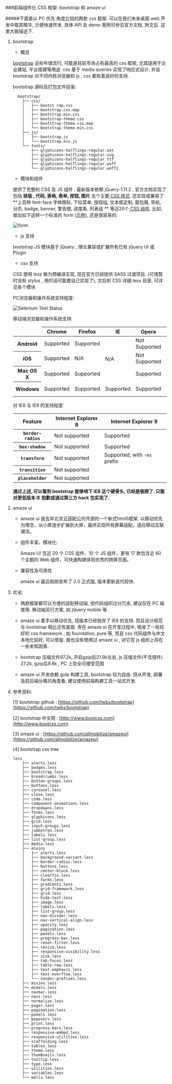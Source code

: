 ###前端组件化 CSS 框架: bootstrap 和 amaze ui

#####下面是以 PC 优先 角度比较的两款 css 框架. 可以在我们未来桌面 web 开发中取其精华, 方便快速开发. 具体 API 及 demo 案例可参见官方文档, 附文后. 这里大致描述下.

1.	bootstrap

	-	概览

	[bootstrap](http://getbootstrap.com/) 近些年很流行, 可能是目前市场占有最高的 css 框架, 尤其适用于企业建站, 平台搭建等用途. css 基于 media queries 实现了响应式设计, 并且 bootstrap 对不同内核浏览器和 js , css 都有着良好的支持.

	bootstrap 源码及打包文件目录:

	```
	  bootstrap/
	    ├── css/
	    │   ├── bootst rap.css
	    │   ├── bootstrap.css.map
	    │   ├── bootstrap.min.css
	    │   ├── bootstrap-theme.css
	    │   ├── bootstrap-theme.css.map
	    │   └── bootstrap-theme.min.css
	    ├── js/
	    │   ├── bootstrap.js
	    │   └── bootstrap.min.js
	    └── fonts/
	        ├── glyphicons-halflings-regular.eot
	        ├── glyphicons-halflings-regular.svg
	        ├── glyphicons-halflings-regular.ttf
	        ├── glyphicons-halflings-regular.woff
	        └── glyphicons-halflings-regular.woff2
	```

	-	模块和组件

	提供了完整的 CSS 及 JS 组件 , 最新版本依赖 jQuery-1.11.2 , 官方文档实现了包括 **排版 , 代码, 表格, 表单, 按钮, 图片** 五个主要[ CSS 样式](http://getbootstrap.com/css/). 还实现或兼容了**上百种 font-face 字体图标, 下拉菜单, 按钮组, 文本框定制, 面包屑, 导航, 分页, badge, banner, 警告框, 进度条, 列表组 ** 等近20个[ CSS 组件](http://getbootstrap.com/components/). 比如, 做出如下这样一个标准的 form ([示例](http://docs.javapk.net/jqm/demo/4.html)), 还是很容易的:

	![form](http://pic.yupoo.com/lamentchina_v/EoQEgviO/15fN9Z.jpg)

	-	js 支持

	bootstrap JS 模块基于 jQuery , 理论兼容或扩展所有已有 jQuery UI 或 Plugin

	-	css 支持

	CSS 使用 less 做为预编译实现, 现在官方已经提供 SASS 过渡项目. (可惜暂时没有 stylus , 用的话可能要自己实现了), 文后附 CSS 详细 less 目录, 可详见各个模块

	PC浏览器和操作系统支持程度:

	![Selenium Test Status](http://pic.yupoo.com/lamentchina_v/EoHr14zF/zYvlq.jpg)

	移动端浏览器和操作系统支持:

	<table class="table table-bordered table-striped"> <thead> <tr> <td></td> <th>Chrome</th> <th>Firefox</th> <th>IE</th> <th>Opera</th> <th>Safari</th> </tr> </thead> <tbody> <tr> <th>Android</th> <td class="text-success"><span class="glyphicon glyphicon-ok" aria-hidden="true"></span> Supported</td> <td class="text-success"><span class="glyphicon glyphicon-ok" aria-hidden="true"></span> Supported</td> <td class="text-muted" rowspan="3" style="vertical-align: middle;">N/A</td> <td class="text-danger"><span class="glyphicon glyphicon-remove" aria-hidden="true"></span> Not Supported</td> <td class="text-muted">N/A</td> </tr> <tr> <th scope="row">iOS</th> <td class="text-success"><span class="glyphicon glyphicon-ok" aria-hidden="true"></span> Supported</td> <td class="text-muted">N/A</td> <td class="text-danger"><span class="glyphicon glyphicon-remove" aria-hidden="true"></span> Not Supported</td> <td class="text-success"><span class="glyphicon glyphicon-ok" aria-hidden="true"></span> Supported</td> </tr> <tr> <th scope="row">Mac OS X</th> <td class="text-success"><span class="glyphicon glyphicon-ok" aria-hidden="true"></span> Supported</td> <td class="text-success"><span class="glyphicon glyphicon-ok" aria-hidden="true"></span> Supported</td> <td class="text-success"><span class="glyphicon glyphicon-ok" aria-hidden="true"></span> Supported</td> <td class="text-success"><span class="glyphicon glyphicon-ok" aria-hidden="true"></span> Supported</td> </tr> <tr> <th scope="row">Windows</th> <td class="text-success"><span class="glyphicon glyphicon-ok" aria-hidden="true"></span> Supported</td> <td class="text-success"><span class="glyphicon glyphicon-ok" aria-hidden="true"></span> Supported</td> <td class="text-success"><span class="glyphicon glyphicon-ok" aria-hidden="true"></span> Supported</td> <td class="text-success"><span class="glyphicon glyphicon-ok" aria-hidden="true"></span> Supported</td> <td class="text-danger"><span class="glyphicon glyphicon-remove" aria-hidden="true"></span> Not Supported</td> </tr> </tbody> </table>

	对 IE8 与 IE9 的支持程度:

	<table class="table table-bordered table-striped"> <thead> <tr> <th class="col-xs-4">Feature</th> <th class="col-xs-4">Internet Explorer 8</th> <th class="col-xs-4">Internet Explorer 9</th> </tr> </thead> <tbody> <tr> <th scope="row"><code>border-radius</code></th> <td class="text-danger"><span class="glyphicon glyphicon-remove" aria-hidden="true"></span> Not supported</td> <td class="text-success"><span class="glyphicon glyphicon-ok" aria-hidden="true"></span> Supported</td> </tr> <tr> <th scope="row"><code>box-shadow</code></th> <td class="text-danger"><span class="glyphicon glyphicon-remove" aria-hidden="true"></span> Not supported</td> <td class="text-success"><span class="glyphicon glyphicon-ok" aria-hidden="true"></span> Supported</td> </tr> <tr> <th scope="row"><code>transform</code></th> <td class="text-danger"><span class="glyphicon glyphicon-remove" aria-hidden="true"></span> Not supported</td> <td class="text-success"><span class="glyphicon glyphicon-ok" aria-hidden="true"></span> Supported, with <code>-ms</code> prefix</td> </tr> <tr> <th scope="row"><code>transition</code></th> <td colspan="2" class="text-danger"><span class="glyphicon glyphicon-remove" aria-hidden="true"></span> Not supported</td> </tr> <tr> <th scope="row"><code>placeholder</code></th> <td colspan="2" class="text-danger"><span class="glyphicon glyphicon-remove" aria-hidden="true"></span> Not supported</td> </tr> </tbody> </table>

	**通过上述, 可以看到 bootstrap 能够啃下 IE8 这个硬骨头, 已经是极限了. 只能对更低版本 IE 抱歉或通过第三方 hack 包实现了.**

2.	amaze ui

	-	amaze ui 是去年北京云适配公司开源的一个新式html5框架. 以移动优先为理念，从小屏逐步扩展到大屏，最终实现所有屏幕适配，适应移动互联潮流。

	-	组件丰富，模块化:

		Amaze UI 含近 20 个 CSS 组件、10 个 JS 组件，更有 17 款包含近 60 个主题的 Web 组件，可快速构建体验优秀的跨屏页面。

	-	兼容性及可用性

		amaze ui 最近刚刚发布了 2.0 正式版, 版本更新迭代较快.

3.	优劣:

	-	两款框架都可以方便的适配移动端, 但代码组织过分冗余, 建议仅在 PC 端使用. 移动端另行方案, 如 jQuery mobile 等.

	-	amaze ui 着手以移动优先, 现版本已经抛弃了 IE8 的支持. 而且设计规范与 bootstrap 相比还有差距. 贵在 amaze ui 在开发过程中, 吸收了一些较好的 css framework , 如 foundation, pure 等, 而且 css 代码组件与中文本地化较好, 可以借鉴. 我也没有使用过 amaze ui , 对它在 js 组织上存在一些未知因素.

	-	bootstrap 压缩文件97.2k, 开启gzip后21.9k左右, js 压缩文件(不含插件) 27.2k, gzip后8.8k , PC 上完全可接受范围

	-	amaze ui 开发依赖 gulp 构建工具, bootstrap 较为自由. 但从开发, 部署及前后端分离的角度看, 建议使用前端构建工具一站式开发.

4.	参考资料:

	[1] bootstrap github : [https://github.com/twbs/bootstrap](https://github.com/twbs/bootstrap)

	[2] bootstrap 中文网 : [http://www.bootcss.com](http://www.bootcss.com)

	[3] amaze ui : [https://github.com/allmobilize/amazeui](https://github.com/allmobilize/amazeui)

	[4] bootstrap css tree

	```
	less
	    ├── alerts.less
	    ├── badges.less
	    ├── bootstrap.less
	    ├── breadcrumbs.less
	    ├── button-groups.less
	    ├── buttons.less
	    ├── carousel.less
	    ├── close.less
	    ├── code.less
	    ├── component-animations.less
	    ├── dropdowns.less
	    ├── forms.less
	    ├── glyphicons.less
	    ├── grid.less
	    ├── input-groups.less
	    ├── jumbotron.less
	    ├── labels.less
	    ├── list-group.less
	    ├── media.less
	    ├── mixins
	    │   ├── alerts.less
	    │   ├── background-variant.less
	    │   ├── border-radius.less
	    │   ├── buttons.less
	    │   ├── center-block.less
	    │   ├── clearfix.less
	    │   ├── forms.less
	    │   ├── gradients.less
	    │   ├── grid-framework.less
	    │   ├── grid.less
	    │   ├── hide-text.less
	    │   ├── image.less
	    │   ├── labels.less
	    │   ├── list-group.less
	    │   ├── nav-divider.less
	    │   ├── nav-vertical-align.less
	    │   ├── opacity.less
	    │   ├── pagination.less
	    │   ├── panels.less
	    │   ├── progress-bar.less
	    │   ├── reset-filter.less
	    │   ├── resize.less
	    │   ├── responsive-visibility.less
	    │   ├── size.less
	    │   ├── tab-focus.less
	    │   ├── table-row.less
	    │   ├── text-emphasis.less
	    │   ├── text-overflow.less
	    │   └── vendor-prefixes.less
	    ├── mixins.less
	    ├── modals.less
	    ├── navbar.less
	    ├── navs.less
	    ├── normalize.less
	    ├── pager.less
	    ├── pagination.less
	    ├── panels.less
	    ├── popovers.less
	    ├── print.less
	    ├── progress-bars.less
	    ├── responsive-embed.less
	    ├── responsive-utilities.less
	    ├── scaffolding.less
	    ├── tables.less
	    ├── theme.less
	    ├── thumbnails.less
	    ├── tooltip.less
	    ├── type.less
	    ├── utilities.less
	    ├── variables.less
	    └── wells.less
	```

